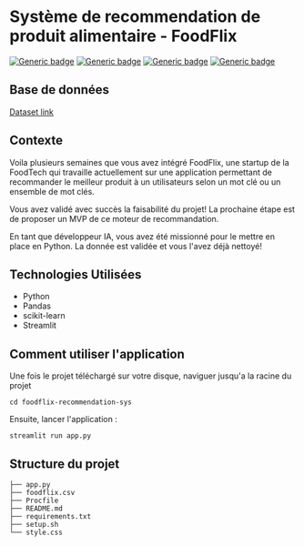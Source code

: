 # Système de recommendation de produit alimentaire - FoodFlix

[![Generic badge](https://img.shields.io/badge/MachineLearning-success)](https://shields.io/)
[![Generic badge](https://img.shields.io/badge/Python-success)](https://shields.io/)
[![Generic badge](https://img.shields.io/badge/Pandas-success)](https://shields.io/)
[![Generic badge](https://img.shields.io/badge/Streamlit-success)](https://shields.io/)

## Base de données

[Dataset link](https://github.com/Hellfik/foodflix-recommendation-sys/blob/main/foodflix.csv)

## Contexte

Voila plusieurs semaines que vous avez intégré FoodFlix, une startup de la FoodTech qui travaille actuellement sur une application permettant de recommander le meilleur produit à un utilisateurs selon un mot clé ou un ensemble de mot clés.

Vous avez validé avec succès la faisabilité du projet! La prochaine étape est de proposer un MVP de ce moteur de recommandation.

En tant que développeur IA, vous avez été missionné pour le mettre en place en Python. La donnée est validée et vous l'avez déjà nettoyé! 


## Technologies Utilisées

* Python
* Pandas
* scikit-learn
* Streamlit

## Comment utiliser l'application

Une fois le projet téléchargé sur votre disque, naviguer jusqu'a la racine du projet

```
cd foodflix-recommendation-sys
```

Ensuite, lancer l'application :

```
streamlit run app.py
```

## Structure du projet

```
├── app.py
├── foodflix.csv
├── Procfile
├── README.md
├── requirements.txt
├── setup.sh
└── style.css
```
